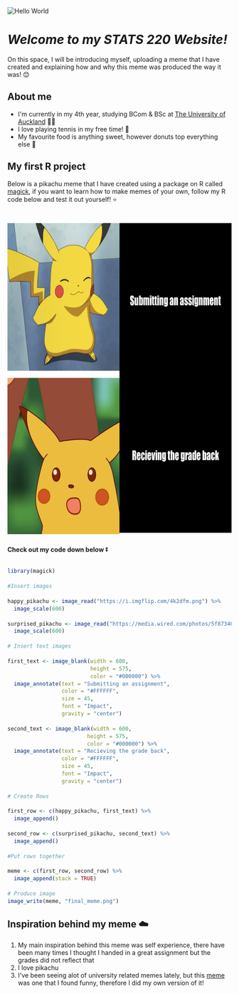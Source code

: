 ![Hello World](https://c.tenor.com/Vlde4572j6QAAAAi/animated-text-greet.gif)


  
 # *Welcome to my STATS 220 Website!*
 
 On this space, I will be introducing myself, uploading a meme that I have created and explaining how and why this meme was produced the way it was! 😊
  
 ## About me
 
* I'm currently in my 4th year, studying BCom & BSc at [The University of Auckland](https://www.auckland.ac.nz/en/study/study-options/find-a-study-option/bachelor-commerce-science.html) 🧑‍🎓
* I love playing tennis in my free time! 🎾
* My favourite food is anything sweet, however donuts top everything else 🍩
  <br/>
  
## My first R project 

Below is a pikachu meme that I have created using a package on R called [magick](https://cran.r-project.org/web/packages/magick/vignettes/intro.html), if you want to learn how to make memes of your own, follow my R code below and test it out yourself! ⭐

# <img src= "https://github.com/Hardishahx/stats220/blob/main/final_meme.png?raw=true" width="700" height="700">

**Check out my code down below** ⏬

``` r

library(magick)

#Insert images 

happy_pikachu <- image_read("https://i.imgflip.com/4k2dfm.png") %>%
  image_scale(600)

surprised_pikachu <- image_read("https://media.wired.com/photos/5f87340d114b38fa1f8339f9/master/w_1600%2Cc_limit/Ideas_Surprised_Pikachu_HD.jpg") %>%
  image_scale(600)

# Insert text images

first_text <- image_blank(width = 600, 
                          height = 575, 
                          color = "#000000") %>%
  image_annotate(text = "Submitting an assignment",
                 color = "#FFFFFF",
                 size = 45,
                 font = "Impact",
                 gravity = "center")

second_text <- image_blank(width = 600, 
                         height = 575, 
                         color = "#000000") %>%
  image_annotate(text = "Recieving the grade back",
                 color = "#FFFFFF",
                 size = 45,
                 font = "Impact",
                 gravity = "center")
                 
# Create Rows

first_row <- c(happy_pikachu, first_text) %>%
  image_append()

second_row <- c(surprised_pikachu, second_text) %>%
  image_append()
  
#Put rows together 

meme <- c(first_row, second_row) %>%
  image_append(stack = TRUE)
  
# Produce image
image_write(meme, "final_meme.png")

```

## Inspiration behind my meme ☁️

1. My main inspiration behind this meme was self experience, there have been many times I thought I handed in a great assignment but the grades did not reflect that 
2. I love pikachu 
3. I've been seeing alot of university related memes lately, but this [meme](https://img.universitystudent.org/1/4/3203/me-acting-surprised-when-i-get-a-bad-grade-for-an-assignment-i-did-overnight-meme.jpg) was one that I found funny, therefore I did my own version of it! 



